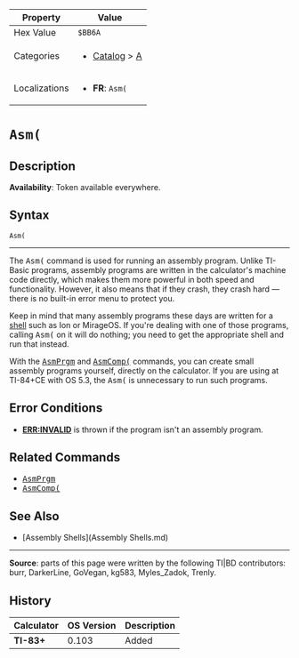 | Property      | Value |
|---------------|-------|
| Hex Value     | `$BB6A`|
| Categories    | <ul><li>[Catalog](<../categories/Catalog.md>) > [A](<../categories/Catalog.md#A>)</li></ul> |
| Localizations | <ul><li><b>FR</b>: `Asm(`</li></ul> |

# `Asm(`

## Description



<b>Availability</b>: Token available everywhere.

## Syntax
`Asm(`

<hr>

The <tt>Asm(</tt> command is used for running an assembly program. Unlike TI-Basic programs, assembly programs are written in the calculator's machine code directly, which makes them more powerful in both speed and functionality. However, it also means that if they crash, they crash hard — there is no built-in error menu to protect you.

Keep in mind that many assembly programs these days are written for a [shell](asmshells) such as Ion or MirageOS. If you're dealing with one of those programs, calling <tt>Asm(</tt> on it will do nothing; you need to get the appropriate shell and run that instead.

With the <tt><a href="AsmPrgm.md">AsmPrgm</a></tt> and <tt><a href="AsmComp(.md">AsmComp(</a></tt> commands, you can create small assembly programs yourself, directly on the calculator. If you are using at TI-84+CE with OS 5.3, the <tt>Asm(</tt> is unnecessary to run such programs.

## Error Conditions

*   **[ERR:INVALID](errors#invalid)** is thrown if the program isn't an assembly program.

## Related Commands

*   <tt><a href="AsmPrgm.md">AsmPrgm</a></tt>
*   <tt><a href="AsmComp(.md">AsmComp(</a></tt>

## See Also

*   [Assembly Shells](Assembly Shells.md)

* * *

**Source**: parts of this page were written by the following TI|BD contributors: burr, DarkerLine, GoVegan, kg583, Myles_Zadok, Trenly.

## History
| Calculator | OS Version | Description |
|------------|------------|-------------|
| <b>TI-83+</b> | 0.103 | Added |


